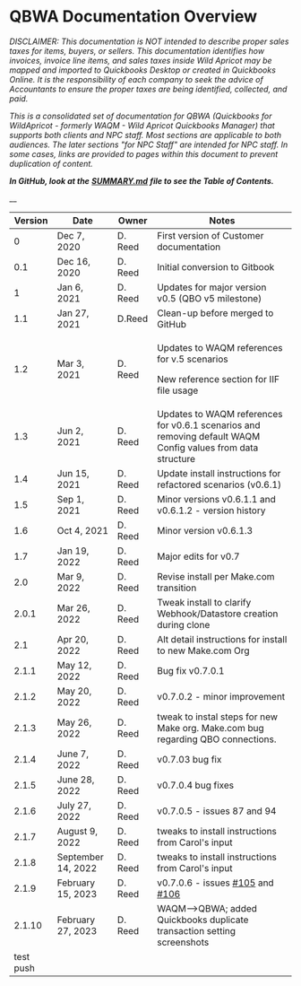 # QBWA Documentation Overview

_DISCLAIMER: This documentation is NOT intended to describe proper sales taxes for items, buyers, or sellers. This documentation identifies how invoices, invoice line items, and sales taxes inside Wild Apricot may be mapped and imported to Quickbooks Desktop or created in Quickbooks Online. It is the responsibility of each company to seek the advice of Accountants to ensure the proper taxes are being identified, collected, and paid._

_This is a consolidated set of documentation for QBWA (Quickbooks for WildApricot - formerly WAQM - Wild Apricot Quickbooks Manager) that supports both clients and NPC staff. Most sections are applicable to both audiences. The later sections "for NPC Staff" are intended for NPC staff. In some cases, links are provided to pages within this document to prevent duplication of content._

_**In GitHub, look at the**_ [_**SUMMARY.md**_](SUMMARY.md) _**file to see the Table of Contents.**_

\_\_

| **Version** | **Date**           | **Owner** | **Notes**                                                                                                                                                                                     |
| ----------- | ------------------ | --------- | --------------------------------------------------------------------------------------------------------------------------------------------------------------------------------------------- |
| 0           | Dec 7, 2020        | D. Reed   | First version of Customer documentation                                                                                                                                                       |
| 0.1         | Dec 16, 2020       | D. Reed   | Initial conversion to Gitbook                                                                                                                                                                 |
| 1           | Jan 6, 2021        | D. Reed   | Updates for major version v0.5 (QBO v5 milestone)                                                                                                                                             |
| 1.1         | Jan 27, 2021       | D.Reed    | Clean-up before merged to GitHub                                                                                                                                                              |
| 1.2         | Mar 3, 2021        | D. Reed   | <p>Updates to WAQM references for v.5 scenarios</p><p>New reference section for IIF file usage</p>                                                                                            |
| 1.3         | Jun 2, 2021        | D. Reed   | Updates to WAQM references for v0.6.1 scenarios and removing default WAQM Config values from data structure                                                                                   |
| 1.4         | Jun 15, 2021       | D. Reed   | Update install instructions for refactored scenarios (v0.6.1)                                                                                                                                 |
| 1.5         | Sep 1, 2021        | D. Reed   | Minor versions v0.6.1.1 and v0.6.1.2 - version history                                                                                                                                        |
| 1.6         | Oct 4, 2021        | D. Reed   | Minor version v0.6.1.3                                                                                                                                                                        |
| 1.7         | Jan 19, 2022       | D. Reed   | Major edits for v0.7                                                                                                                                                                          |
| 2.0         | Mar 9, 2022        | D. Reed   | Revise install per Make.com transition                                                                                                                                                        |
| 2.0.1       | Mar 26, 2022       | D. Reed   | Tweak install to clarify Webhook/Datastore creation during clone                                                                                                                              |
| 2.1         | Apr 20, 2022       | D. Reed   | Alt detail instructions for install to new Make.com Org                                                                                                                                       |
| 2.1.1       | May 12, 2022       | D. Reed   | Bug fix v0.7.0.1                                                                                                                                                                              |
| 2.1.2       | May 20, 2022       | D. Reed   | v0.7.0.2 - minor improvement                                                                                                                                                                  |
| 2.1.3       | May 26, 2022       | D. Reed   | tweak to instal steps for new Make org. Make.com bug regarding QBO connections.                                                                                                               |
| 2.1.4       | June 7, 2022       | D. Reed   | v0.7.03 bug fix                                                                                                                                                                               |
| 2.1.5       | June 28, 2022      | D. Reed   | v0.7.0.4 bug fixes                                                                                                                                                                            |
| 2.1.6       | July 27, 2022      | D. Reed   | v0.7.0.5 - issues 87 and 94                                                                                                                                                                   |
| 2.1.7       | August 9, 2022     | D. Reed   | tweaks to install instructions from Carol's input                                                                                                                                             |
| 2.1.8       | September 14, 2022 | D. Reed   | tweaks to install instructions from Carol's input                                                                                                                                             |
| 2.1.9       | February 15, 2023  | D. Reed   | v0.7.0.6 - issues [#105](https://github.com/NewPath-Consulting/quickbooks-for-wildapricot/issues/105) and [#106](https://github.com/NewPath-Consulting/quickbooks-for-wildapricot/issues/106) |
| 2.1.10      | February 27, 2023  | D. Reed   | WAQM-->QBWA; added Quickbooks duplicate transaction setting screenshots                                                                                                                       |
| test push   |                    |           |                                                                                                                                                                                               |

##
